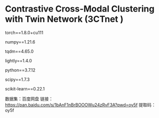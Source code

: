 # Contrastive Cross-Modal Clustering with Twin Network (3CTnet )
torch==1.8.0+cu111

numpy==1.21.6

tqdm==4.65.0

lightly==1.4.0

python==3.7.12

scipy==1.7.3

scikit-learn==0.22.1

数据集：百度网盘 链接：https://pan.baidu.com/s/1bAnF1nBrBOOOWu24zRvF3A?pwd=oy5f 
提取码：oy5f
